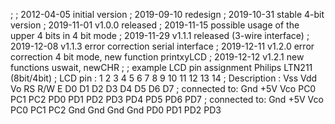 ;
; 2012-04-05 initial version
; 2019-09-10 redesign
; 2019-10-31 stable 4-bit version
; 2019-11-01 v1.0.0 released
; 2019-11-15 possible usage of the upper 4 bits in 4 bit mode
; 2019-11-29 v1.1.1 released (3-wire interface)
; 2019-12-08 v1.1.3 error correction serial interface
; 2019-12-11 v1.2.0 error correction 4 bit mode, new function printxyLCD
; 2019-12-12 v1.2.1 new functions uswait, newCHR
;
; example LCD pin assignment Philips LTN211 (8bit/4bit)
; LCD pin     : 1   2   3   4   5   6   7   8   9   10  11  12  13  14
; Description : Vss Vdd Vo  RS  R/W E   D0  D1  D2  D3  D4  D5  D6  D7
; connected to: Gnd +5V Vco PC0 PC1 PC2 PD0 PD1 PD2 PD3 PD4 PD5 PD6 PD7
; connected to: Gnd +5V Vco PC0 PC1 PC2 Gnd Gnd Gnd Gnd PD0 PD1 PD2 PD3